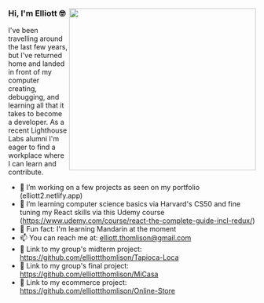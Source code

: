 ### Hi, I'm Elliott 🤓 <img align="right" src="https://media.giphy.com/media/0DYipdNqJ5n4GYATKL/giphy.gif" width=380px height=330px/>

I've been travelling around the last few years, but I've returned home and landed in front of my computer creating, debugging, and learning all that it takes to become a developer. As a recent Lighthouse Labs alumni I'm eager to find a workplace where I can learn and contribute. 

- 🔭 I’m working on a few projects as seen on my portfolio (elliott2.netlify.app) 
- 🌱 I’m learning computer science basics via Harvard's CS50 and fine tuning my React skills via this Udemy course (https://www.udemy.com/course/react-the-complete-guide-incl-redux/)
- 🙏 Fun fact: I'm learning Mandarin at the moment  
- 📫 You can reach me at: elliott.thomlison@gmail.com
- 🍟 Link to my group's midterm project: https://github.com/elliottthomlison/Tapioca-Loca
- 🤳 Link to my group's final project: https://github.com/elliottthomlison/MiCasa
- 💸 Link to my ecommerce project: https://github.com/elliottthomlison/Online-Store
